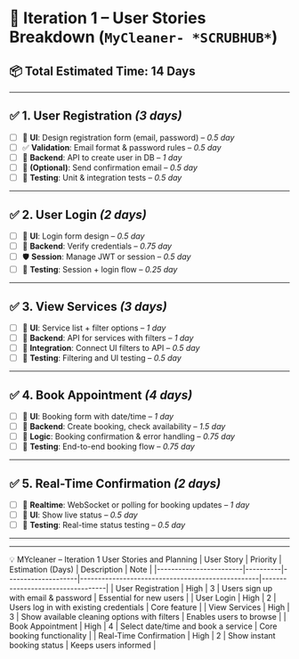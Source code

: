 # 🚀 Iteration 1 – User Stories Breakdown (`MyCleaner- *SCRUBHUB*`)

## 📦 Total Estimated Time: **14 Days**

----------------------------------------------

## ✅ 1. User Registration *(3 days)*

- [ ] 🎨 **UI**: Design registration form (email, password) – *0.5 day*
- [ ] ✅ **Validation**: Email format & password rules – *0.5 day*
- [ ] 🔧 **Backend**: API to create user in DB – *1 day*
- [ ] 📧 **(Optional)**: Send confirmation email – *0.5 day*
- [ ] 🧪 **Testing**: Unit & integration tests – *0.5 day*

---

## ✅ 2. User Login *(2 days)*

- [ ] 🎨 **UI**: Login form design – *0.5 day*
- [ ] 🔐 **Backend**: Verify credentials – *0.75 day*
- [ ] 🛡️ **Session**: Manage JWT or session – *0.5 day*
- [ ] 🧪 **Testing**: Session + login flow – *0.25 day*

---

## ✅ 3. View Services *(3 days)*

- [ ] 🎨 **UI**: Service list + filter options – *1 day*
- [ ] 🔧 **Backend**: API for services with filters – *1 day*
- [ ] 🔗 **Integration**: Connect UI filters to API – *0.5 day*
- [ ] 🧪 **Testing**: Filtering and UI testing – *0.5 day*

---

## ✅ 4. Book Appointment *(4 days)*

- [ ] 🎨 **UI**: Booking form with date/time – *1 day*
- [ ] 🔧 **Backend**: Create booking, check availability – *1.5 day*
- [ ] 🧩 **Logic**: Booking confirmation & error handling – *0.75 day*
- [ ] 🧪 **Testing**: End-to-end booking flow – *0.75 day*

---

## ✅ 5. Real-Time Confirmation *(2 days)*

- [ ] 🔁 **Realtime**: WebSocket or polling for booking updates – *1 day*
- [ ] 🎨 **UI**: Show live status – *0.5 day*
- [ ] 🧪 **Testing**: Real-time status testing – *0.5 day*

---

****************************************************************************************************************************************************************************************************************************************************************************
💡 MYcleaner – Iteration 1 User Stories and Planning
| User Story             | Priority | Estimation (Days) | Description                                      | Note                             |
|------------------------|----------|--------------------|--------------------------------------------------|----------------------------------|
| User Registration      | High     | 3                  | Users sign up with email & password              | Essential for new users          |
| User Login             | High     | 2                  | Users log in with existing credentials           | Core feature                     |
| View Services          | High     | 3                  | Show available cleaning options with filters     | Enables users to browse          |
| Book Appointment       | High     | 4                  | Select date/time and book a service              | Core booking functionality       |
| Real-Time Confirmation | High     | 2                  | Show instant booking status                      | Keeps users informed             |


